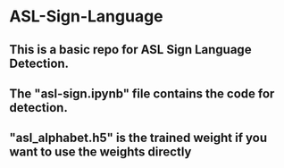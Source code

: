 # ASL-Sign-Language

## This is a basic repo for ASL Sign Language Detection.

## The "asl-sign.ipynb" file contains the code for detection.

## "asl_alphabet.h5" is the trained weight if you want to use the weights directly

